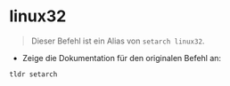 # linux32

> Dieser Befehl ist ein Alias von `setarch linux32`.

- Zeige die Dokumentation für den originalen Befehl an:

`tldr setarch`
